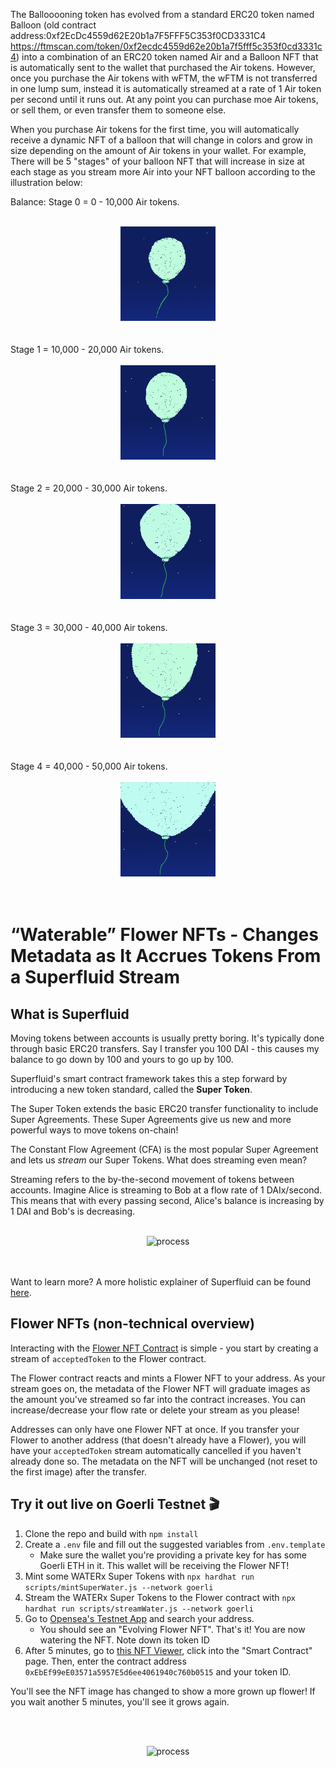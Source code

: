 The Ballooooning token has evolved from a standard ERC20 token named Balloon (old contract address:0xf2EcDc4559d62E20b1a7F5FFF5C353f0CD3331C4 https://ftmscan.com/token/0xf2ecdc4559d62e20b1a7f5fff5c353f0cd3331c4) into a combination of an ERC20 token named Air and a Balloon NFT that is automatically sent to the wallet that purchased the Air tokens. However, once you purchase the Air tokens with wFTM, the wFTM is not transferred in one lump sum, instead it is automatically streamed at a rate of 1 Air token per second until it runs out. At any point you can purchase moe Air tokens, or sell them, or even transfer them to someone else. 

When you purchase Air tokens for the first time, you will automatically receive a dynamic NFT of a balloon that will change in colors and grow in size depending on the amount of Air tokens in your wallet. 
For example, There will be 5 "stages" of your balloon NFT that will increase in size at each stage as you stream more Air into your NFT balloon according to the illustration below: 

Balance:
Stage 0 = 0 - 10,000 Air tokens.
<br></br>
<center>
<img src="./resources/img/stage 0.gif" alt="process" width="30%"/>
</center>
<br></br>
Stage 1 = 10,000 - 20,000 Air tokens.
<br></br>
<center>
<img src="./resources/img/stage 1.gif" alt="process" width="30%"/>
</center>
<br></br>
Stage 2 = 20,000 - 30,000 Air tokens.
<br></br>
<center>
<img src="./resources/img/stage 2.gif" alt="process" width="30%"/>
</center>
<br></br>
Stage 3 = 30,000 - 40,000 Air tokens.<br></br>
<center>
<img src="./resources/img/stage 3.gif" alt="process" width="30%"/>
</center>
<br></br>
Stage 4 = 40,000 - 50,000 Air tokens.
<br></br>
<center>
<img src="./resources/img/stage 4.gif" alt="process" width="30%"/>
</center>
<br></br>





# “Waterable” Flower NFTs - Changes Metadata as It Accrues Tokens From a Superfluid Stream

## What is Superfluid

Moving tokens between accounts is usually pretty boring. It's typically done through basic ERC20 transfers. Say I transfer you 100 DAI - this causes my balance to go down by 100 and yours to go up by 100. 

Superfluid's smart contract framework takes this a step forward by introducing a new token standard, called the **Super Token**. 

The Super Token extends the basic ERC20 transfer functionality to include Super Agreements. These Super Agreements give us new and more powerful ways to move tokens on-chain!

The Constant Flow Agreement (CFA) is the most popular Super Agreement and lets us *stream* our Super Tokens. What does streaming even mean?

Streaming refers to the by-the-second movement of tokens between accounts. Imagine Alice is streaming to Bob at a flow rate of 1 DAIx/second. This means that with every passing second, Alice's balance is increasing by 1 DAI and Bob's is decreasing.
<br></br>
<center>
<img src="./resources/img/money-streaming-basic.gif" alt="process" width="40%"/>
</center>
<br></br>

Want to learn more? A more holistic explainer of Superfluid can be found [here](https://docs.superfluid.finance/superfluid/protocol-overview/in-depth-overview).

## Flower NFTs (non-technical overview)

Interacting with the [Flower NFT Contract](./contracts/Flower.sol) is simple - you start by creating a stream of `acceptedToken` to the Flower contract.

The Flower contract reacts and mints a Flower NFT to your address. As your stream goes on, the metadata of the Flower NFT will graduate images as the amount you've streamed so far into the contract increases. You can increase/decrease your flow rate or delete your stream as you please!

Addresses can only have one Flower NFT at once. If you transfer your Flower to another address (that doesn't already have a Flower), you will have your `acceptedToken` stream automatically cancelled if you haven't already done so. The metadata on the NFT will be unchanged (not reset to the first image) after the transfer.

## Try it out live on Goerli Testnet 🎬

1. Clone the repo and build with `npm install`
2. Create a `.env` file and fill out the suggested variables from `.env.template`
   - Make sure the wallet you're providing a private key for has some Goerli ETH in it. This wallet will be receiving the Flower NFT!
3. Mint some WATERx Super Tokens with `npx hardhat run scripts/mintSuperWater.js --network goerli`
4. Stream the WATERx Super Tokens to the Flower contract with `npx hardhat run scripts/streamWater.js --network goerli`
5. Go to [Opensea's Testnet App](https://testnets.opensea.io/) and search your address.
   - You should see an "Evolving Flower NFT". That's it! You are now watering the NFT. Note down its token ID
6. After 5 minutes, go to [this NFT Viewer](https://www.nftviewer.xyz/), click into the "Smart Contract" page. Then, enter the contract address `0xEbEf99eE03571a5957E5d6ee4061940c760b0515` and your token ID.

You'll see the NFT image has changed to show a more grown up flower! If you wait another 5 minutes, you'll see it grows again.

<br></br>
<center>
<img src="./resources/img/flower-growth.png" alt="process" width="40%"/>
</center>
<br></br>
